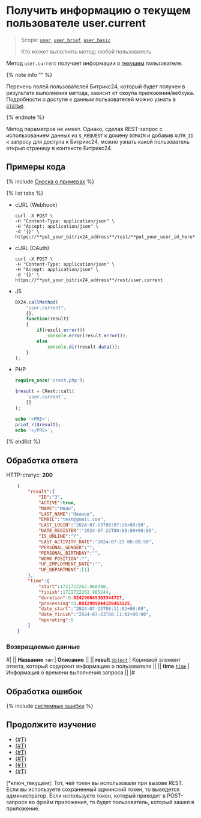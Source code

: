 # Получить информацию о текущем пользователе user.current

> Scope: [`user`](../scopes/permissions.md), [`user_brief`](../scopes/permissions.md), [`user_basic`](../scopes/permissions.md)
>
> Кто может выполнять метод: любой пользователь

Метод `user.current` получает информации о [текущем](*ключ_текущем) пользователе.

{% note info "" %}

Перечень полей пользователей Битрикс24, который будет получен в результате выполнения метода, зависит от скоупа приложения/вебхука. Подробности о доступе к данным пользователей можно узнать в [статье](index.md).

{% endnote %}

Метод параметров не имеет. Однако, сделав REST-запрос с использованием данных из `$_REQUEST` к домену `DOMAIN` и добавив `AUTH_ID` к запросу для доступа к Битрикс24, можно узнать какой пользователь открыл страницу в контексте Битрикс24.

## Примеры кода

{% include [Сноска о примерах](../../_includes/examples.md) %}

{% list tabs %}

- cURL (Webhook)

    ```curl
    curl -X POST \
    -H "Content-Type: application/json" \
    -H "Accept: application/json" \
    -d '{}' \
    https://**put_your_bitrix24_address**/rest/**put_your_user_id_here**/**put_your_webbhook_here**/user.current
    ```

- cURL (OAuth)

    ```curl
    curl -X POST \
    -H "Content-Type: application/json" \
    -H "Accept: application/json" \
    -d '{}' \
    https://**put_your_bitrix24_address**/rest/user.current
    ```

- JS

    ```js
    BX24.callMethod(
        "user.current",
        {},
        function(result)
        {
            if(result.error())
                console.error(result.error());
            else
                console.dir(result.data());
        }
    );
    ```

- PHP

    ```php
    require_once('crest.php');

    $result = CRest::call(
        'user.current',
        []
    );

    echo '<PRE>';
    print_r($result);
    echo '</PRE>';
    ```

{% endlist %}

## Обработка ответа

HTTP-статус: **200**

```json
    {
        "result":{
            "ID":"3",
            "ACTIVE":true,
            "NAME":"Иван",
            "LAST_NAME":"Иванов",
            "EMAIL":"test@gmail.com",
            "LAST_LOGIN":"2024-07-23T08:07:26+00:00",
            "DATE_REGISTER":"2024-07-22T00:00:00+00:00",
            "IS_ONLINE":"Y",
            "LAST_ACTIVITY_DATE":"2024-07-23 08:08:50",
            "PERSONAL_GENDER":"",
            "PERSONAL_BIRTHDAY":"",
            "WORK_POSITION":"",
            "UF_EMPLOYMENT_DATE":"",
            "UF_DEPARTMENT":[1]
        },
        "time":{
            "start":1721722262.960948,
            "finish":1721722262.985244,
            "duration":0.024296045303344727,
            "processing":0.0012989044189453125,
            "date_start":"2024-07-23T08:11:02+00:00",
            "date_finish":"2024-07-23T08:11:02+00:00",
            "operating":0
        }
    }
```

### Возвращаемые данные

#|
|| **Название**
`тип` | **Описание** ||
|| **result**
[`object`](../data-types.md) | Корневой элемент ответа, который содержит информацию о пользователе ||
|| **time**
[`time`](../data-types.md) | Информация о времени выполнения запроса ||
|#

## Обработка ошибок

{% include [системные ошибки](../../_includes/system-errors.md) %}

## Продолжите изучение 

- [{#T}](./user-add.md)
- [{#T}](./user-update.md)
- [{#T}](./user-get.md)
- [{#T}](./user-search.md)
- [{#T}](./user-fields.md)
- [{#T}](../../tutorials/crm/how-to-get-lists/get-activity-list-by-deals.md)

[*ключ_текущем]: Тот, чей токен вы использовали при вызове REST. Если вы используете сохраненный админский токен, то выведется администратор. Если используете токен, который приходит в POST-запросе во фрейм приложения, то будет пользователь, который зашел в приложение.